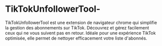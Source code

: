 # TikTokUnfollowerTool-
TikTokUnfollowerTool est une extension de navigateur chrome qui simplifie la gestion des abonnements sur TikTok. Découvrez et gérez facilement ceux qui ne vous suivent pas en retour. Idéale pour une expérience TikTok optimisée, elle permet de nettoyer efficacement votre liste d'abonnés.
